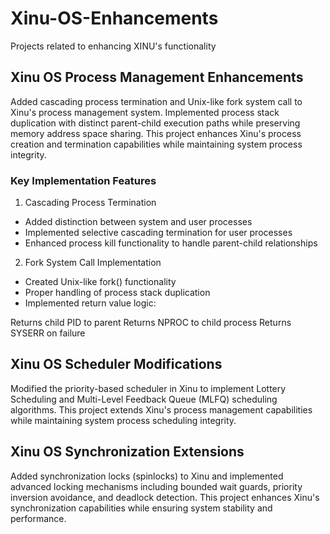 # Xinu-OS-Enhancements
Projects related to enhancing XINU's functionality

## Xinu OS Process Management Enhancements
Added cascading process termination and Unix-like fork system call to Xinu's process management system. Implemented process stack duplication with distinct parent-child execution paths while preserving memory address space sharing. This project enhances Xinu's process creation and termination capabilities while maintaining system process integrity.

### Key Implementation Features

1. Cascading Process Termination

  - Added distinction between system and user processes
  - Implemented selective cascading termination for user processes
  - Enhanced process kill functionality to handle parent-child relationships
  
2. Fork System Call Implementation

  - Created Unix-like fork() functionality
  - Proper handling of process stack duplication
  - Implemented return value logic:

Returns child PID to parent
Returns NPROC to child process
Returns SYSERR on failure

## Xinu OS Scheduler Modifications
Modified the priority-based scheduler in Xinu to implement Lottery Scheduling and Multi-Level Feedback Queue (MLFQ) scheduling algorithms. This project extends Xinu's process management capabilities while maintaining system process scheduling integrity.

## Xinu OS Synchronization Extensions
Added synchronization locks (spinlocks) to Xinu and implemented advanced locking mechanisms including bounded wait guards, priority inversion avoidance, and deadlock detection. This project enhances Xinu's synchronization capabilities while ensuring system stability and performance.
